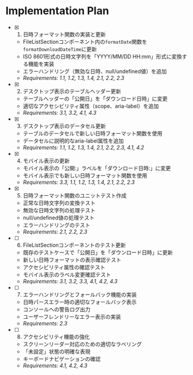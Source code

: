# Implementation Plan

- [x] 1. 日時フォーマット関数の実装と更新
  - FileListSectionコンポーネント内の`formatDate`関数を`formatDownloadDateTime`に更新
  - ISO 8601形式の日時文字列を「YYYY/MM/DD HH:mm」形式に変換する機能を実装
  - エラーハンドリング（無効な日時、null/undefined値）を追加
  - _Requirements: 1.1, 1.2, 1.3, 1.4, 2.1, 2.2, 2.3_

- [x] 2. デスクトップ表示のテーブルヘッダー更新
  - テーブルヘッダーの「公開日」を「ダウンロード日時」に変更
  - 適切なアクセシビリティ属性（scope、aria-label）を追加
  - _Requirements: 3.1, 3.2, 4.1, 4.3_

- [x] 3. デスクトップ表示のデータセル更新
  - テーブルのデータセルで新しい日時フォーマット関数を使用
  - データセルに説明的なaria-label属性を追加
  - _Requirements: 1.1, 1.2, 1.3, 1.4, 2.1, 2.2, 2.3, 4.1, 4.2_

- [x] 4. モバイル表示の更新
  - モバイル表示の「公開:」ラベルを「ダウンロード日時:」に変更
  - モバイル表示でも新しい日時フォーマット関数を使用
  - _Requirements: 3.3, 1.1, 1.2, 1.3, 1.4, 2.1, 2.2, 2.3_

- [x] 5. 日時フォーマット関数のユニットテスト作成
  - 正常な日時文字列の変換テスト
  - 無効な日時文字列の処理テスト
  - null/undefined値の処理テスト
  - エラーハンドリングのテスト
  - _Requirements: 2.1, 2.2, 2.3_

- [ ] 6. FileListSectionコンポーネントのテスト更新
  - 既存のテストケースで「公開日」を「ダウンロード日時」に更新
  - 新しい日時フォーマットの表示確認テスト
  - アクセシビリティ属性の確認テスト
  - モバイル表示のラベル変更確認テスト
  - _Requirements: 3.1, 3.2, 3.3, 4.1, 4.2, 4.3_

- [ ] 7. エラーハンドリングとフォールバック機能の実装
  - 日時パースエラー時の適切なフォールバック表示
  - コンソールへの警告ログ出力
  - ユーザーフレンドリーなエラー表示の実装
  - _Requirements: 2.3_

- [ ] 8. アクセシビリティ機能の強化
  - スクリーンリーダー対応のための適切なラベリング
  - 「未設定」状態の明確な表現
  - キーボードナビゲーションの確認
  - _Requirements: 4.1, 4.2, 4.3_
